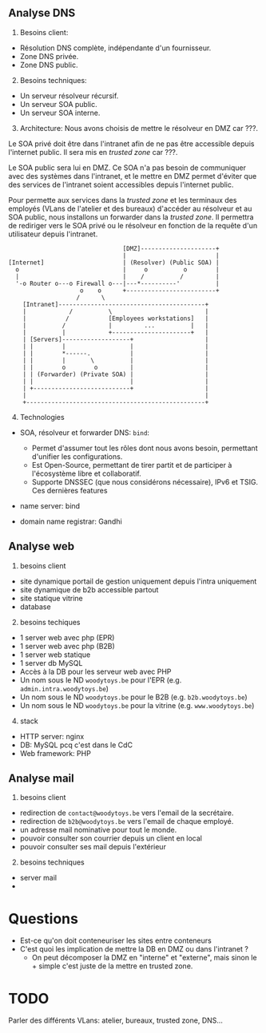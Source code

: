 ## Analyse DNS

1. Besoins client:
  - Résolution DNS complète, indépendante d'un fournisseur.
  - Zone DNS privée.
  - Zone DNS public.
2. Besoins techniques:
  - Un serveur résolveur récursif.
  - Un serveur SOA public.
  - Un serveur SOA interne.
3. Architecture:
  Nous avons choisis de mettre le résolveur en DMZ car ???.
  
  Le SOA privé doit être dans l'intranet afin de ne pas être accessible depuis
  l'internet public. Il sera mis en *trusted zone* car ???.

  Le SOA public sera lui en DMZ. Ce SOA n'a pas besoin de communiquer avec des
  systèmes dans l'intranet, et le mettre en DMZ permet d'éviter que des
  services de l'intranet soient accessibles depuis l'internet public.

  Pour permette aux services dans la *trusted zone* et les terminaux des
  employés (VLans de l'atelier et des bureaux) d'accéder au résolveur et au
  SOA public, nous installons un forwarder dans la *trusted zone*. Il permettra
  de rediriger vers le SOA privé ou le résolveur en fonction de la requête d'un
  utilisateur depuis l'intranet.
  
  ```
                                  [DMZ]---------------------+
                                  |                         |
  [Internet]                      | (Resolver) (Public SOA) |
    o                             |     o          o        |
    |                             |    /          /         |
    '-o Router o---o Firewall o---|---*----------'          |
                      o    o      +-------------------------+
                     /      \
      [Intranet]-----------------------------------------+
      |            /          \                          |
      |           /           [Employees workstations]   |
      |          /            |         ...          |   |
      |          |            +----------------------+   |
      | [Servers]-------------------+                    |
      | |        |                  |                    |
      | |        *------.           |                    |
      | |        |       \          |                    |
      | |        o        o         |                    |
      | | (Forwarder) (Private SOA) |                    |
      | |                           |                    |
      | +---------------------------+                    |
      |                                                  |
      +--------------------------------------------------+
  ```

4. Technologies
  - SOA, résolveur et forwarder DNS: `bind`:
    - Permet d'assumer tout les rôles dont nous avons besoin, permettant
      d'unifier les configurations.
    - Est Open-Source, permettant de tirer partit et de participer à
      l'écosystème libre et collaboratif.
    - Supporte DNSSEC (que nous considérons nécessaire), IPv6 et TSIG. Ces
      dernières features

  - name server: bind
  - domain name registrar: Gandhi

## Analyse web

1. besoins client
  - site dynamique portail de gestion uniquement depuis l'intra uniquement
  - site dynamique de b2b accessible partout
  - site statique vitrine
  - database
2. besoins techiques
  - 1 server web avec php (EPR)
  - 1 server web avec php (B2B)
  - 1 server web statique
  - 1 server db MySQL
  - Accès à la DB pour les serveur web avec PHP
  - Un nom sous le ND `woodytoys.be` pour l'EPR
    (e.g. `admin.intra.woodytoys.be`)
  - Un nom sous le ND `woodytoys.be` pour le B2B (e.g. `b2b.woodytoys.be`)
  - Un nom sous le ND `woodytoys.be` pour la vitrine (e.g. `www.woodytoys.be`)
4. stack
  - HTTP server: nginx
  - DB: MySQL pcq c'est dans le CdC
  - Web framework: PHP

## Analyse mail

1. besoins client
  - redirection de `contact@woodytoys.be` vers l'email de la secrétaire.
  - redirection de `b2b@woodytoys.be` vers l'email de chaque employé.
  - un adresse mail nominative pour tout le monde.
  - pouvoir consulter son courrier depuis un client en local
  - pouvoir consulter ses mail depuis l'extérieur
2. besoins techniques
  - server mail
  - 

# Questions

- Est-ce qu'on doit conteneuriser les sites entre conteneurs
- C'est quoi les implication de mettre la DB en DMZ ou dans l'intranet ?
  - On peut décomposer la DMZ en "interne" et "externe", mais sinon le + simple
    c'est juste de la mettre en trusted zone.

# TODO

Parler des différents VLans: atelier, bureaux, trusted zone, DNS...


